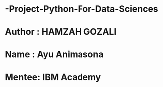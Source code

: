 # -Project-Python-For-Data-Sciences
# Author : HAMZAH GOZALI

# Name : Ayu Animasona
# Mentee: IBM Academy
